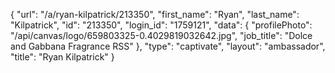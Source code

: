 {
    "url": "\/a\/ryan-kilpatrick\/213350",
    "first_name": "Ryan",
    "last_name": "Kilpatrick",
    "id": "213350",
    "login_id": "1759121",
    "data": {
        "profilePhoto": "\/api\/canvas\/logo\/659803325-0.4029819032642.jpg",
        "job_title": "Dolce and Gabbana Fragrance RSS"
    },
    "type": "captivate",
    "layout": "ambassador",
    "title": "Ryan Kilpatrick"
}